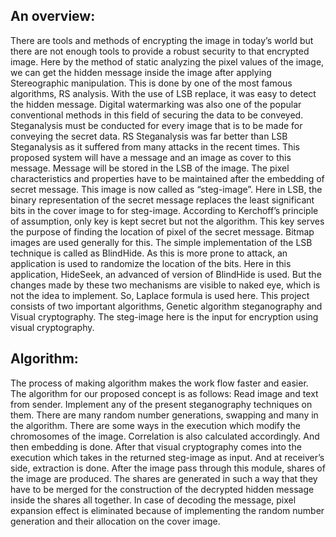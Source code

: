 
## An overview:
There are tools and methods of encrypting the image in today’s world but there are not enough tools to provide a robust security to that encrypted image. Here by the method of static analyzing the pixel values of the image, we can get the hidden message inside the image after applying Stereographic manipulation. This is done by one of the most famous algorithms, RS analysis. With the use of LSB replace, it was easy to detect the hidden message. Digital watermarking was also one of the popular conventional methods in this field of securing the data to be conveyed. Steganalysis must be conducted for every image that is to be made for conveying the secret data. RS Steganalysis was far better than LSB Steganalysis as it suffered from many attacks in the
recent times.
This proposed system will have a message and an image as cover to this message. Message will be stored in the LSB of the image. The pixel characteristics and properties have to be maintained after the embedding of secret message. This image is now called as “steg-image”. Here in LSB, the binary representation of the secret message replaces the least significant bits in the cover image to for steg-image. According to Kerchoff’s principle of assumption, only key is kept secret but not the algorithm. This key serves the purpose of finding the location of pixel of the secret message.
Bitmap images are used generally for this. The simple implementation of the LSB technique is called as BlindHide. As this is more prone to attack, an application is used to randomize the location of the bits. Here in this application, HideSeek, an advanced of version of BlindHide is used. But the changes made by these two mechanisms are visible to naked eye, which is not the idea to implement. So, Laplace formula is used here. This project consists of two important algorithms, Genetic algorithm steganography and Visual cryptography. The steg-image here is the input for encryption using visual cryptography.

##	Algorithm:


The process of making algorithm makes the work flow faster and easier. The algorithm for our proposed concept is as follows:
Read image and text from sender. Implement any of the present steganography techniques on them. There are many random number generations, swapping and many in the algorithm. There are some ways in the execution which modify the chromosomes of the image. Correlation is also calculated accordingly. And then embedding is done. After that visual cryptography comes into the execution which takes in the returned steg-image as input. And at receiver’s side, extraction is done. After the image pass through this module, shares of the image are produced. The shares are generated in such a way that they have to be merged for the construction of the decrypted hidden message inside the shares all together. In case of decoding the message, pixel expansion effect is eliminated because of implementing the random number generation and their allocation on the cover image.
 


